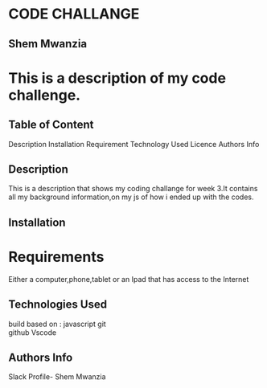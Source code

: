 # CODE CHALLANGE

## Shem Mwanzia

# This is a description of my code challenge.

## Table of Content
Description
Installation Requirement
Technology Used
Licence
Authors Info

## Description
<p>This is  a description that shows my coding challange for week 3.It contains all my background information,on my js of how i ended up with the codes.</p>

## Installation

# Requirements
Either a computer,phone,tablet or an Ipad that has access to the Internet

## Technologies Used
build based on :
javascript 
git  
github
Vscode

## Authors Info
Slack Profile- Shem Mwanzia
